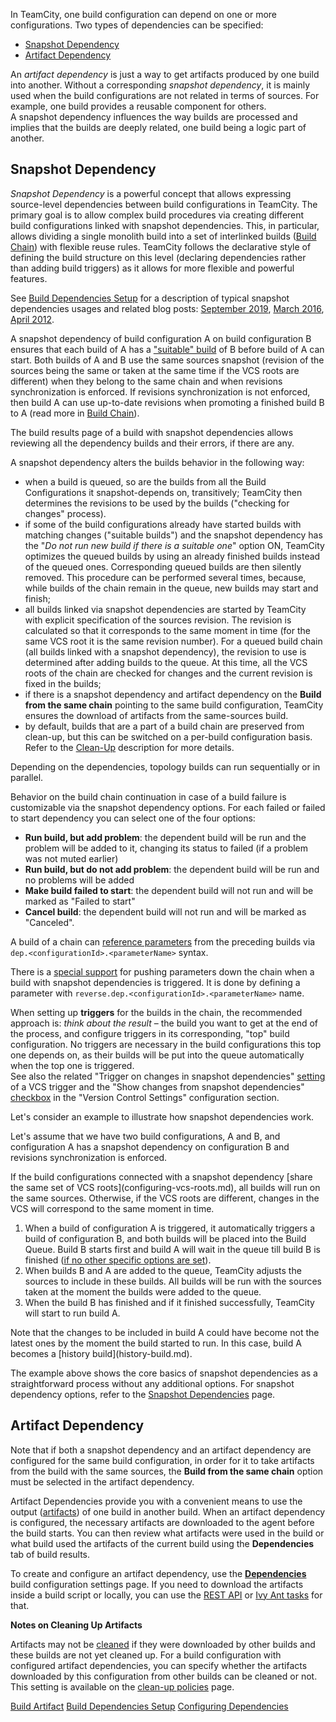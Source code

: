 [//]: # (title: Dependent Build)
[//]: # (auxiliary-id: Dependent Build)

In TeamCity, one build configuration can depend on one or more configurations. Two types of dependencies can be specified:

* [Snapshot Dependency](#Snapshot+Dependency)
* [Artifact Dependency](#Artifact+Dependency)

An _artifact dependency_ is just a way to get artifacts produced by one build into another. Without a corresponding _snapshot dependency_, it is mainly used when the build configurations are not related in terms of sources. For example, one build provides a reusable component for others.   
A snapshot dependency influences the way builds are processed and implies that the builds are deeply related, one build being a logic part of another.

## Snapshot Dependency

_Snapshot Dependency_ is a powerful concept that allows expressing source\-level dependencies between build configurations in TeamCity. The primary goal is to allow complex build procedures via creating different build configurations linked with snapshot dependencies. This, in particular, allows dividing a single monolith build into a set of interlinked builds ([Build Chain](build-chain.md)) with flexible reuse rules. TeamCity follows the declarative style of defining the build structure on this level (declaring dependencies rather than adding build triggers) as it allows for more flexible and powerful features.

See [Build Dependencies Setup](build-dependencies-setup.md) for a description of typical snapshot dependencies usages and related blog posts: [September 2019](https://blog.jetbrains.com/teamcity/2019/09/build-chains-teamcitys-blend-of-pipelines-part-1-getting-started/), [March 2016](http://blog.jetbrains.com/teamcity/2016/03/teamcity-take-on-build-pipelines/), [April 2012](http://blog.jetbrains.com/teamcity/2012/04/teamcity-build-dependencies-2/).

A snapshot dependency of build configuration A on build configuration B ensures that each build of A has a ["suitable" build](snapshot-dependencies.md#Suitable+Builds) of B before build of A can start. Both builds of A and B use the same sources snapshot (revision of the sources being the same or taken at the same time if the VCS roots are different) when they belong to the same chain and when revisions synchronization is enforced. If revisions synchronization is not enforced, then build A can use up-to-date revisions when promoting a finished build B to A (read more in [Build Chain](build-chain.md#Disabling+Revisions+Synchronization+Between+Chain+Parts)).

The build results page of a build with snapshot dependencies allows reviewing all the dependency builds and their errors, if there are any.

A snapshot dependency alters the builds behavior in the following way:
* when a build is queued, so are the builds from all the Build Configurations it snapshot\-depends on, transitively; TeamCity then determines the revisions to be used by the builds ("checking for changes" process).
* if some of the build configurations already have started builds with matching changes ("suitable builds") and the snapshot dependency has the "_Do not run new build if there is a suitable one_" option ON, TeamCity optimizes the queued builds by using an already finished builds instead of the queued ones. Corresponding queued builds are then silently removed. This procedure can be performed several times, because, while builds of the chain remain in the queue, new builds may start and finish;
* all builds linked via snapshot dependencies are started by TeamCity with explicit specification of the sources revision. The revision is calculated so that it corresponds to the same moment in time (for the same VCS root it is the same revision number). For a queued build chain (all builds linked with a snapshot dependency), the revision to use is determined after adding builds to the queue. At this time, all the VCS roots of the chain are checked for changes and the current revision is fixed in the builds;
* if there is a snapshot dependency and artifact dependency on the __Build from the same chain__ pointing to the same build configuration, TeamCity ensures the download of artifacts from the same\-sources build.
* by default, builds that are a part of a build chain are preserved from clean\-up, but this can be switched on a per\-build configuration basis. Refer to the [Clean-Up](clean-up.md) description for more details.

Depending on the dependencies, topology builds can run sequentially or in parallel.

Behavior on the build chain continuation in case of a build failure is customizable via the snapshot dependency options. For each failed or failed to start dependency you can select one of the four options:
 * __Run build, but add problem__: the dependent build will be run and the problem will be added to it, changing its status to failed (if a problem was not muted earlier)
 * __Run build, but do not add problem__: the dependent build will be run and no problems will be added
 * __Make build failed to start__: the dependent build will not run and will be marked as "Failed to start"
 * __Cancel build__: the dependent build will not run and will be marked as "Canceled".

A build of a chain can [reference parameters](predefined-build-parameters.md#Dependencies+Properties) from the preceding builds via `dep.<configurationId>.<parameterName>` syntax.

There is a [special support](predefined-build-parameters.md#Overriding+Dependencies+Properties) for pushing parameters down the chain when a build with snapshot dependencies is triggered. It is done by defining a parameter with `reverse.dep.<configurationId>.<parameterName>` name.

When setting up __triggers__ for the builds in the chain, the recommended approach is: _think about the result_ – the build you want to get at the end of the process, and configure triggers in its corresponding, "top" build configuration. No triggers are necessary in the build configurations this top one depends on, as their builds will be put into the queue automatically when the top one is triggered.   
See also the related "Trigger on changes in snapshot dependencies" [setting](configuring-vcs-triggers.md#Trigger+a+build+on+changes+in+snapshot+dependencies) of a VCS trigger and the "Show changes from snapshot dependencies" [checkbox](build-dependencies-setup.md#show-changes-from-dependencies) in the "Version Control Settings" configuration section.

Let's consider an example to illustrate how snapshot dependencies work.

Let's assume that we have two build configurations, A and B, and configuration A has a snapshot dependency on configuration B and revisions synchronization is enforced.

   
<tip>
If the build configurations connected with a snapshot dependency [share the same set of VCS roots](configuring-vcs-roots.md), all builds will run on the same sources. Otherwise, if the VCS roots are different, changes in the VCS will correspond to the same moment in time.
</tip>

1. When a build of configuration A is triggered, it automatically triggers a build of configuration B, and both builds will be placed into the Build Queue. Build B starts first and build A will wait in the queue till build B is finished ([if no other specific options are set](snapshot-dependencies.md)).
2. When builds B and A are added to the queue, TeamCity adjusts the sources to include in these builds. All builds will be run with the sources taken at the moment the builds were added to the queue.   
3. When the build B has finished and if it finished successfully, TeamCity will start to run build A.   

<tip>
Note that the changes to be included in build A could have become not the latest ones by the moment the build started to run. In this case, build A becomes a [history build](history-build.md).
</tip>

The example above shows the core basics of snapshot dependencies as a straightforward process without any additional options. For snapshot dependency options, refer to the [Snapshot Dependencies](snapshot-dependencies.md) page.

## Artifact Dependency

 <tip>
 
 Note that if both a snapshot dependency and an artifact dependency are configured for the same build configuration, in order for it to take artifacts from the build with the same sources, the __Build from the same chain__ option must be selected in the artifact dependency.
</tip>
 

Artifact Dependencies provide you with a convenient means to use the output ([artifacts](build-artifact.md)) of one build in another build. When an artifact dependency is configured, the necessary artifacts are downloaded to the agent before the build starts. You can then review what artifacts were used in the build or what build used the artifacts of the current build using the __Dependencies__ tab of build results.

To create and configure an artifact dependency, use the __[Dependencies](artifact-dependencies.md)__ build configuration settings page. If you need to download the artifacts inside a build script or locally, you can use the [REST API](rest-api.md) or [Ivy Ant tasks](artifact-dependencies.md) for that.

 
__Notes on Cleaning Up Artifacts__  
 
Artifacts may not be [cleaned](clean-up.md) if they were downloaded by other builds and these builds are not yet cleaned up. For a build configuration with configured artifact dependencies, you can specify whether the artifacts downloaded by this configuration from other builds can be cleaned or not. This setting is available on the [clean-up policies](clean-up.md) page.

<seealso>
        <category ref="concepts">
            <a href="build-artifact.md">Build Artifact</a>
            <a href="build-dependencies-setup.md">Build Dependencies Setup</a>
        </category>
        <category ref="admin-guide">
            <a href="configuring-dependencies.md">Configuring Dependencies</a>
        </category>
</seealso>

